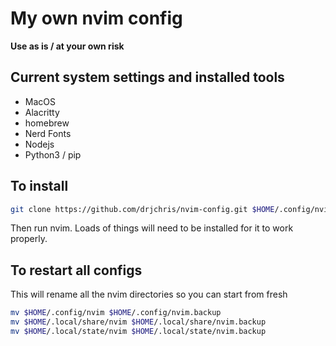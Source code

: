 # My own nvim config

**Use as is / at your own risk**

## Current system settings and installed tools

- MacOS
- Alacritty
- homebrew
- Nerd Fonts
- Nodejs
- Python3 / pip


## To install

```bash
git clone https://github.com/drjchris/nvim-config.git $HOME/.config/nvim
```

Then run nvim. Loads of things will need to be installed for it to work properly.

## To restart all configs

This will rename all the nvim directories so you can start from fresh

```bash
mv $HOME/.config/nvim $HOME/.config/nvim.backup
mv $HOME/.local/share/nvim $HOME/.local/share/nvim.backup
mv $HOME/.local/state/nvim $HOME/.local/state/nvim.backup
```
